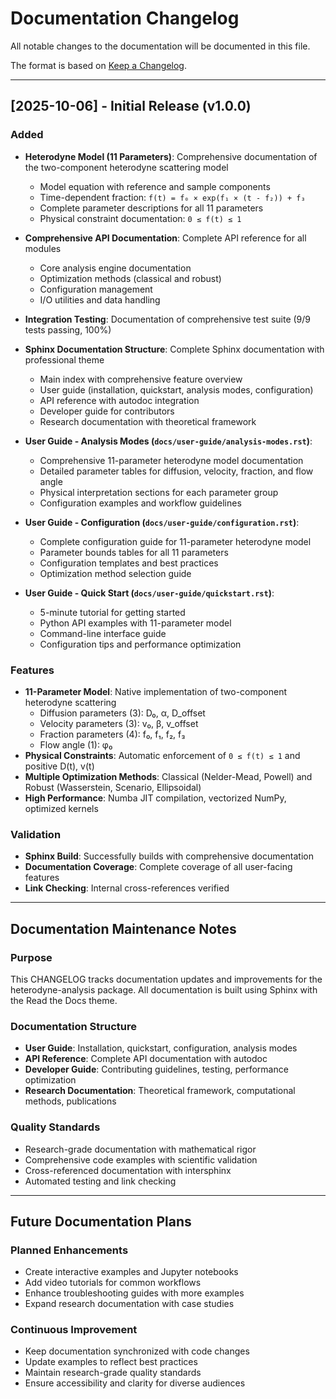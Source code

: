 # Documentation Changelog

All notable changes to the documentation will be documented in this file.

The format is based on [Keep a Changelog](https://keepachangelog.com/en/1.0.0/).

______________________________________________________________________

## [2025-10-06] - Initial Release (v1.0.0)

### Added

- **Heterodyne Model (11 Parameters)**: Comprehensive documentation of the two-component heterodyne scattering model
  - Model equation with reference and sample components
  - Time-dependent fraction: `f(t) = f₀ × exp(f₁ × (t - f₂)) + f₃`
  - Complete parameter descriptions for all 11 parameters
  - Physical constraint documentation: `0 ≤ f(t) ≤ 1`
- **Comprehensive API Documentation**: Complete API reference for all modules
  - Core analysis engine documentation
  - Optimization methods (classical and robust)
  - Configuration management
  - I/O utilities and data handling
- **Integration Testing**: Documentation of comprehensive test suite (9/9 tests passing, 100%)

- **Sphinx Documentation Structure**: Complete Sphinx documentation with professional theme
  - Main index with comprehensive feature overview
  - User guide (installation, quickstart, analysis modes, configuration)
  - API reference with autodoc integration
  - Developer guide for contributors
  - Research documentation with theoretical framework
- **User Guide - Analysis Modes (`docs/user-guide/analysis-modes.rst`)**:
  - Comprehensive 11-parameter heterodyne model documentation
  - Detailed parameter tables for diffusion, velocity, fraction, and flow angle
  - Physical interpretation sections for each parameter group
  - Configuration examples and workflow guidelines
- **User Guide - Configuration (`docs/user-guide/configuration.rst`)**:
  - Complete configuration guide for 11-parameter heterodyne model
  - Parameter bounds tables for all 11 parameters
  - Configuration templates and best practices
  - Optimization method selection guide
- **User Guide - Quick Start (`docs/user-guide/quickstart.rst`)**:
  - 5-minute tutorial for getting started
  - Python API examples with 11-parameter model
  - Command-line interface guide
  - Configuration tips and performance optimization

### Features

- **11-Parameter Model**: Native implementation of two-component heterodyne scattering
  - Diffusion parameters (3): D₀, α, D_offset
  - Velocity parameters (3): v₀, β, v_offset
  - Fraction parameters (4): f₀, f₁, f₂, f₃
  - Flow angle (1): φ₀
- **Physical Constraints**: Automatic enforcement of ``0 ≤ f(t) ≤ 1`` and positive D(t), v(t)
- **Multiple Optimization Methods**: Classical (Nelder-Mead, Powell) and Robust (Wasserstein, Scenario, Ellipsoidal)
- **High Performance**: Numba JIT compilation, vectorized NumPy, optimized kernels

### Validation

- **Sphinx Build**: Successfully builds with comprehensive documentation
- **Documentation Coverage**: Complete coverage of all user-facing features
- **Link Checking**: Internal cross-references verified

______________________________________________________________________

## Documentation Maintenance Notes

### Purpose

This CHANGELOG tracks documentation updates and improvements for the heterodyne-analysis package. All documentation is built using Sphinx with the Read the Docs theme.

### Documentation Structure

- **User Guide**: Installation, quickstart, configuration, analysis modes
- **API Reference**: Complete API documentation with autodoc
- **Developer Guide**: Contributing guidelines, testing, performance optimization
- **Research Documentation**: Theoretical framework, computational methods, publications

### Quality Standards

- Research-grade documentation with mathematical rigor
- Comprehensive code examples with scientific validation
- Cross-referenced documentation with intersphinx
- Automated testing and link checking

______________________________________________________________________

## Future Documentation Plans

### Planned Enhancements

- Create interactive examples and Jupyter notebooks
- Add video tutorials for common workflows
- Enhance troubleshooting guides with more examples
- Expand research documentation with case studies

### Continuous Improvement

- Keep documentation synchronized with code changes
- Update examples to reflect best practices
- Maintain research-grade quality standards
- Ensure accessibility and clarity for diverse audiences
